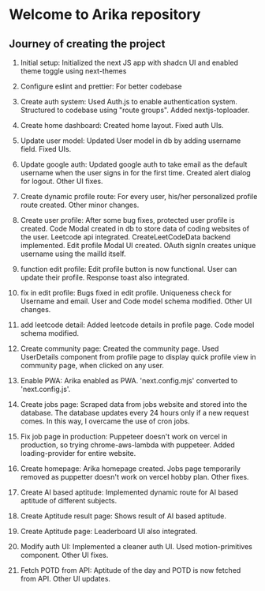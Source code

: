 # Welcome to Arika repository

## Journey of creating the project

1. Initial setup: Initialized the next JS app with shadcn UI and enabled theme toggle using next-themes

2. Configure eslint and prettier: For better codebase

3. Create auth system: Used Auth.js to enable authentication system. Structured to codebase using "route groups". Added nextjs-toploader.

4. Create home dashboard: Created home layout. Fixed auth UIs.

5. Update user model: Updated User model in db by adding username field. Fixed UIs.

6. Update google auth: Updated google auth to take email as the default username when the user signs in for the first time. Created alert dialog for logout. Other UI fixes.

7. Create dynamic profile route: For every user, his/her personalized profile route created. Other minor changes.

8. Create user profile: After some bug fixes, protected user profile is created. Code Modal created in db to store data of coding websites of the user. Leetcode api integrated. CreateLeetCodeData backend implemented. Edit profile Modal UI created. OAuth signIn creates unique username using the mailId itself.

9. function edit profile: Edit profile button is now functional. User can update their profile. Response toast also integrated.

10. fix in edit profile: Bugs fixed in edit profile. Uniqueness check for Username and email. User and Code model schema modified. Other UI changes.

11. add leetcode detail: Added leetcode details in profile page. Code model schema modified.

12. Create community page: Created the community page. Used UserDetails component from profile page to display quick profile view in community page, when clicked on any user.

13. Enable PWA: Arika enabled as PWA. 'next.config.mjs' converted to 'next.config.js'.

14. Create jobs page: Scraped data from jobs website and stored into the database. The database updates every 24 hours only if a new request comes. In this way, I overcame the use of cron jobs.

15. Fix job page in production: Puppeteer doesn't work on vercel in production, so trying chrome-aws-lambda with puppeteer. Added loading-provider for entire website.

16. Create homepage: Arika homepage created. Jobs page temporarily removed as puppetter doesn't work on vercel hobby plan. Other fixes.

17. Create AI based aptitude: Implemented dynamic route for AI based aptitude of different subjects.

18. Create Aptitude result page: Shows result of AI based aptitude.

19. Create Aptitude page: Leaderboard UI also integrated.

20. Modify auth UI: Implemented a cleaner auth UI. Used motion-primitives component. Other UI fixes.

21. Fetch POTD from API: Aptitude of the day and POTD is now fetched from API. Other UI updates.
